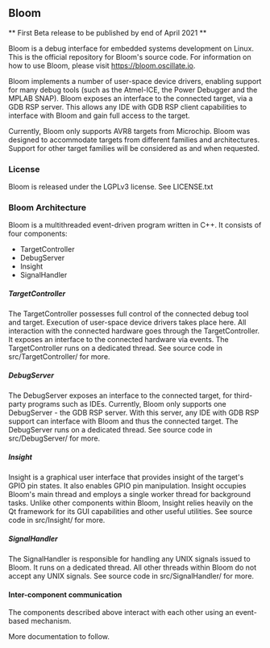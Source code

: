 ## Bloom

** First Beta release to be published by end of April 2021 **

Bloom is a debug interface for embedded systems development on Linux. This is the official repository for Bloom's 
source code. For information on how to use Bloom, please visit https://bloom.oscillate.io.

Bloom implements a number of user-space device drivers, enabling support for many debug tools (such as the Atmel-ICE, 
the Power Debugger and the MPLAB SNAP). Bloom exposes an interface to the connected target, via a GDB 
RSP server. This allows any IDE with GDB RSP client capabilities to interface with Bloom and gain full
access to the target.

Currently, Bloom only supports AVR8 targets from Microchip. Bloom was designed to accommodate targets from different 
families and architectures. Support for other target families will be considered as and when requested.

### License
Bloom is released under the LGPLv3 license. See LICENSE.txt

### Bloom Architecture

Bloom is a multithreaded event-driven program written in C++. It consists of four components:

- TargetController
- DebugServer
- Insight
- SignalHandler

##### TargetController
The TargetController possesses full control of the connected debug tool and target. Execution of user-space 
device drivers takes place here. All interaction with the connected hardware goes through the TargetController.
It exposes an interface to the connected hardware via events. The TargetController runs on a dedicated thread.
See source code in src/TargetController/ for more.

##### DebugServer
The DebugServer exposes an interface to the connected target, for third-party programs such as IDEs. Currently, Bloom
only supports one DebugServer - the GDB RSP server. With this server, any IDE with GDB RSP support can interface with
Bloom and thus the connected target. The DebugServer runs on a dedicated thread.
See source code in src/DebugServer/ for more.

##### Insight
Insight is a graphical user interface that provides insight of the target's GPIO pin states. It also enables GPIO
pin manipulation. Insight occupies Bloom's main thread and employs a single worker thread for background tasks. 
Unlike other components within Bloom, Insight relies heavily on the Qt framework for its GUI capabilities and 
other useful utilities.
See source code in src/Insight/ for more.

##### SignalHandler
The SignalHandler is responsible for handling any UNIX signals issued to Bloom. It runs on a dedicated thread. All
other threads within Bloom do not accept any UNIX signals.
See source code in src/SignalHandler/ for more.

#### Inter-component communication
The components described above interact with each other using an event-based mechanism.

More documentation to follow.
